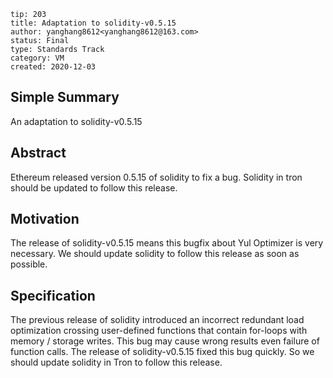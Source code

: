 ```
tip: 203
title: Adaptation to solidity-v0.5.15
author: yanghang8612<yanghang8612@163.com>
status: Final
type: Standards Track
category: VM
created: 2020-12-03
```

## Simple Summary

An adaptation to solidity-v0.5.15

## Abstract

Ethereum released version 0.5.15 of solidity to fix a bug. Solidity in tron should be updated to follow this release.

## Motivation

The release of solidity-v0.5.15 means this bugfix about Yul Optimizer is very necessary. We should update solidity to follow this release as soon as possible.

## Specification

The previous release of solidity introduced an incorrect redundant load optimization crossing user-defined functions that contain for-loops with memory / storage writes. This bug may cause wrong results even failure of function calls. The release of solidity-v0.5.15 fixed this bug quickly. So we should update solidity in Tron to follow this release.

